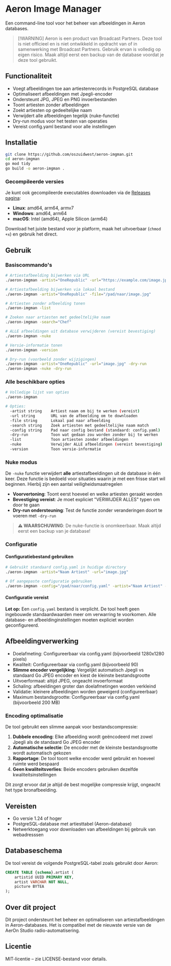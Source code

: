 # Aeron Image Manager

Een command-line tool voor het beheer van afbeeldingen in Aeron databases.

> \[!WARNING]
> Aeron is een product van Broadcast Partners. Deze tool is niet officieel en is niet ontwikkeld in opdracht van of in samenwerking met Broadcast Partners. Gebruik ervan is volledig op eigen risico. Maak altijd eerst een backup van de database voordat je deze tool gebruikt.

## Functionaliteit

* Voegt afbeeldingen toe aan artiestenrecords in PostgreSQL database
* Optimaliseert afbeeldingen met Jpegli-encoder 
* Ondersteunt JPG, JPEG en PNG invoerbestanden
* Toont artiesten zonder afbeeldingen
* Zoekt artiesten op gedeeltelijke naam
* Verwijdert alle afbeeldingen tegelijk (nuke-functie)
* Dry-run modus voor het testen van operaties
* Vereist config.yaml bestand voor alle instellingen

## Installatie

```bash
git clone https://github.com/oszuidwest/aeron-imgman.git
cd aeron-imgman
go mod tidy
go build -o aeron-imgman .
```

### Gecompileerde versies

Je kunt ook gecompileerde executables downloaden via de [Releases pagina](https://github.com/oszuidwest/aeron-imgman/releases):

- **Linux**: amd64, arm64, armv7
- **Windows**: amd64, arm64  
- **macOS**: Intel (amd64), Apple Silicon (arm64)

Download het juiste bestand voor je platform, maak het uitvoerbaar (`chmod +x`) en gebruik het direct.

## Gebruik

### Basiscommando's

```bash
# Artiestafbeelding bijwerken via URL
./aeron-imgman -artist="OneRepublic" -url="https://example.com/image.jpg"

# Artiestafbeelding bijwerken via lokaal bestand
./aeron-imgman -artist="OneRepublic" -file="/pad/naar/image.jpg"

# Artiesten zonder afbeelding tonen
./aeron-imgman -list

# Zoeken naar artiesten met gedeeltelijke naam
./aeron-imgman -search="Chef"

# ALLE afbeeldingen uit database verwijderen (vereist bevestiging)
./aeron-imgman -nuke

# Versie-informatie tonen
./aeron-imgman -version

# Dry-run (voorbeeld zonder wijzigingen)
./aeron-imgman -artist="OneRepublic" -url="image.jpg" -dry-run
./aeron-imgman -nuke -dry-run
```

### Alle beschikbare opties

```bash
# Volledige lijst van opties
./aeron-imgman

# Opties:
  -artist string    Artiest naam om bij te werken (vereist)
  -url string       URL van de afbeelding om te downloaden
  -file string      Lokaal pad naar afbeelding
  -search string    Zoek artiesten met gedeeltelijke naam match
  -config string    Pad naar config bestand (standaard: config.yaml)
  -dry-run          Toon wat gedaan zou worden zonder bij te werken
  -list             Toon artiesten zonder afbeeldingen
  -nuke             Verwijder ALLE afbeeldingen (vereist bevestiging)
  -version          Toon versie-informatie
```

### Nuke modus

De `-nuke` functie verwijdert **alle** artiestafbeeldingen uit de database in één keer. Deze functie is bedoeld voor situaties waarin je met een frisse start wil beginnen. Hierbij zijn een aantal veiligheidsmaatregelen

* **Voorvertoning**: Toont eerst hoeveel en welke artiesten geraakt worden
* **Bevestiging vereist**: Je moet expliciet "VERWIJDER ALLES" typen om door te gaan
* **Dry-run ondersteuning**: Test de functie zonder veranderingen doort te voeren met `-dry-run`

> **⚠️ WAARSCHUWING**: De nuke-functie is onomkeerbaar. Maak altijd eerst een backup van je database!

### Configuratie

#### Configuratiebestand gebruiken

```bash
# Gebruikt standaard config.yaml in huidige directory
./aeron-imgman -artist="Naam Artiest" -url="image.jpg"

# Of aangepaste configuratie gebruiken
./aeron-imgman -config="/pad/naar/config.yaml" -artist="Naam Artiest" -url="image.jpg"
```

#### Configuratie vereist

**Let op:** Een `config.yaml` bestand is verplicht. De tool heeft geen ingebouwde standaardwaarden meer om verwarring te voorkomen. Alle database- en afbeeldinginstellingen moeten expliciet worden geconfigureerd.

## Afbeeldingverwerking

* Doelafmeting: Configureerbaar via config.yaml (bijvoorbeeld 1280x1280 pixels)
* Kwaliteit: Configureerbaar via config.yaml (bijvoorbeeld 90)
* **Slimme encoder vergelijking**: Vergelijkt automatisch Jpegli vs standaard Go JPEG encoder en kiest de kleinste bestandsgrootte
* Uitvoerformaat: altijd JPEG, ongeacht invoerformaat
* Schaling: afbeeldingen groter dan doelafmetingen worden verkleind
* Validatie: kleinere afbeeldingen worden geweigerd (configureerbaar)
* Maximum bestandsgrootte: Configureerbaar via config.yaml (bijvoorbeeld 200 MB)

### Encoding optimalisatie

De tool gebruikt een slimme aanpak voor bestandscompressie:

1. **Dubbele encoding**: Elke afbeelding wordt geëncodeerd met zowel Jpegli als de standaard Go JPEG encoder
2. **Automatische selectie**: De encoder met de kleinste bestandsgrootte wordt automatisch gekozen
3. **Rapportage**: De tool toont welke encoder werd gebruikt en hoeveel ruimte werd bespaard
4. **Geen kwaliteitsverlies**: Beide encoders gebruiken dezelfde kwaliteitsinstellingen

Dit zorgt ervoor dat je altijd de best mogelijke compressie krijgt, ongeacht het type bronafbeelding.

## Vereisten

* Go versie 1.24 of hoger
* PostgreSQL-database met artiesttabel (Aeron-database)
* Netwerktoegang voor downloaden van afbeeldingen bij gebruik van webadresssen

## Databaseschema

De tool vereist de volgende PostgreSQL-tabel zoals gebruikt door Aeron:

```sql
CREATE TABLE {schema}.artist (
    artistid UUID PRIMARY KEY,
    artist VARCHAR NOT NULL,
    picture BYTEA
);
```

## Over dit project

Dit project ondersteunt het beheer en optimaliseren van artiestafbeeldingen in Aeron-databases. Het is compatibel met de nieuwste versie van de AerOn Studio radio-automatisering.

## Licentie

MIT-licentie – zie LICENSE-bestand voor details.
